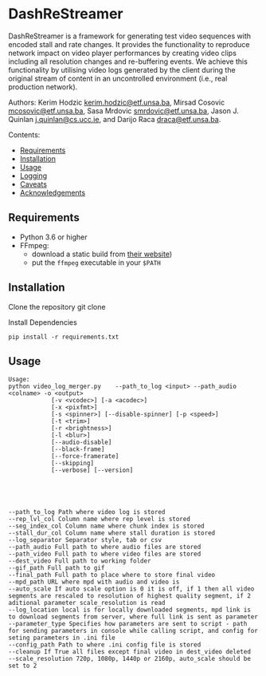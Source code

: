# DashReStreamer

DashReStreamer is a framework for generating test video sequences with encoded stall and rate changes. It provides the functionality to reproduce network impact on video player performances by creating video clips including all resolution changes and re-buffering events. We achieve this functionality by utilising video logs generated by the client during the original stream of content in an uncontrolled environment (i.e., real production network).


Authors: Kerim Hodzic <kerim.hodzic@etf.unsa.ba>, Mirsad Cosovic <mcosovic@etf.unsa.ba>, Sasa Mrdovic <smrdovic@etf.unsa.ba>, Jason J. Quinlan <j.quinlan@cs.ucc.ie>, and Darijo Raca <draca@etf.unsa.ba>.


Contents:

- [Requirements](#requirements)
- [Installation](#installation)
- [Usage](#usage)
- [Logging](#logging)
- [Caveats](#caveats)
- [Acknowledgements](#acknowledgements)



## Requirements

- Python 3.6 or higher
- FFmpeg:
    - download a static build from [their website](http://ffmpeg.org/download.html))
    - put the `ffmpeg` executable in your `$PATH`
    
    

## Installation

Clone the repository
	git clone 

Install Dependencies

	pip install -r requirements.txt
	
	
## Usage

	Usage:
    python video_log_merger.py    --path_to_log <input> --path_audio <colname> -o <output>
                [-v <vcodec>] [-a <acodec>]
                [-x <pixfmt>]
                [-s <spinner>] [--disable-spinner] [-p <speed>]
                [-t <trim>]
                [-r <brightness>]
                [-l <blur>]
                [--audio-disable]
                [--black-frame]
                [--force-framerate]
                [--skipping]
                [--verbose] [--version]
	
	
	
	
	
	--path_to_log Path where video log is stored
	--rep_lvl_col Column name where rep level is stored
	--seg_index_col Column name where chunk index is stored
	--stall_dur_col Column name where stall duration is stored
	--log_separator Separator style, tab or csv
	--path_audio Full path to where audio files are stored
	--path_video Full path to where video files are stored
	--dest_video Full path to working folder
	--gif_path Full path to gif
	--final_path Full path to place where to store final video
	--mpd_path URL where mpd with audio and video is
	--auto_scale If auto scale option is 0 it is off, if 1 then all video segments are rescaled to resolution of highest quality segment, if 2 aditional parameter scale_resolution is read
	--log_location local is for locally downloaded segments, mpd link is to download segments from server, where full link is sent as parameter
	--parameter_type Specifies how parameters are sent to script - path for sending parameters in console while calling script, and config for seting parameters in .ini file
	--config_path Path to where .ini config file is stored
	--cleanup If True all files except final video in dest_video deleted
	--scale_resolution 720p, 1080p, 1440p or 2160p, auto_scale should be set to 2

